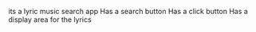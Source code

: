 its a lyric music search app
Has a search button
Has a click button
Has a display area for the lyrics

